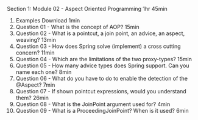 Section 1: Module 02 - Aspect Oriented Programming
1hr 45min
1. Examples Download
1min
2. Question 01 - What is the concept of AOP?
15min
3. Question 02 - What is a pointcut, a join point, an advice, an aspect, weaving?
13min
4. Question 03 - How does Spring solve (implement) a cross cutting concern?
11min
5. Question 04 - Which are the limitations of the two proxy-types?
15min
6. Question 05 - How many advice types does Spring support. Can you name each one?
8min
7. Question 06 - What do you have to do to enable the detection of the @Aspect?
7min
8. Question 07 - If shown pointcut expressions, would you understand them?
26min
9. Question 08 - What is the JoinPoint argument used for?
4min
10. Question 09 - What is a ProceedingJoinPoint? When is it used?
6min